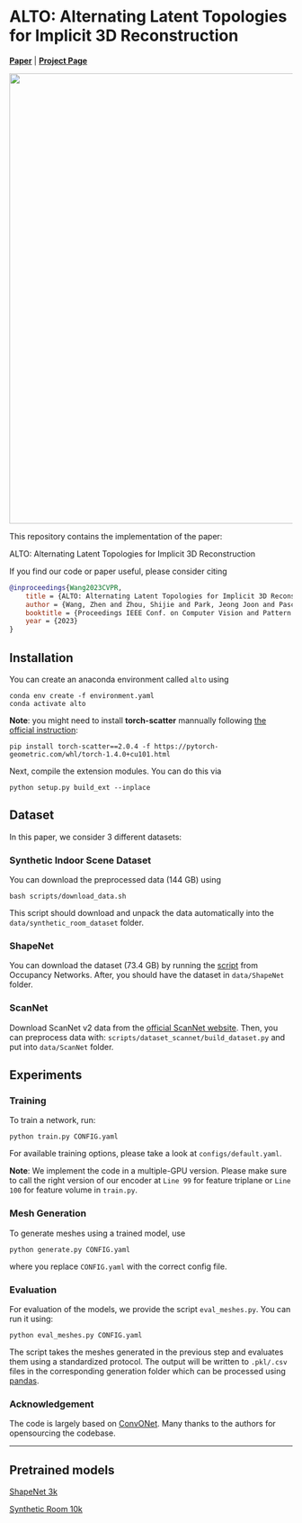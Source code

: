 # ALTO: Alternating Latent Topologies for Implicit 3D Reconstruction
[**Paper**](https://arxiv.org/abs/2212.04096) | [**Project Page**](https://visual.ee.ucla.edu/alto.htm/) <br>

<div style="text-align: center">
<img src="media/pipeline.png" width="800"/>
</div>

This repository contains the implementation of the paper:

ALTO: Alternating Latent Topologies for Implicit 3D Reconstruction

If you find our code or paper useful, please consider citing
```bibtex
@inproceedings{Wang2023CVPR,
    title = {ALTO: Alternating Latent Topologies for Implicit 3D Reconstruction},
    author = {Wang, Zhen and Zhou, Shijie and Park, Jeong Joon and Paschalidou, Despoina and You, Suya and Wetzstein, Gordon and Guibas, Leonidas and Kadambi, Achuta},
    booktitle = {Proceedings IEEE Conf. on Computer Vision and Pattern Recognition (CVPR)},
    year = {2023}
}
```

## Installation
You can create an anaconda environment called `alto` using
```
conda env create -f environment.yaml
conda activate alto
```
**Note**: you might need to install **torch-scatter** mannually following [the official instruction](https://github.com/rusty1s/pytorch_scatter#pytorch-140):
```
pip install torch-scatter==2.0.4 -f https://pytorch-geometric.com/whl/torch-1.4.0+cu101.html
```

Next, compile the extension modules.
You can do this via
```
python setup.py build_ext --inplace
```

## Dataset
In this paper, we consider 3 different datasets:
### Synthetic Indoor Scene Dataset
You can download the preprocessed data (144 GB) using

```
bash scripts/download_data.sh
```

This script should download and unpack the data automatically into the `data/synthetic_room_dataset` folder.  

### ShapeNet
You can download the dataset (73.4 GB) by running the [script](https://github.com/autonomousvision/occupancy_networks#preprocessed-data) from Occupancy Networks. After, you should have the dataset in `data/ShapeNet` folder.

### ScanNet
Download ScanNet v2 data from the [official ScanNet website](https://github.com/ScanNet/ScanNet).
Then, you can preprocess data with:
`scripts/dataset_scannet/build_dataset.py` and put into `data/ScanNet` folder.  

## Experiments
### Training
To train a network, run:
```
python train.py CONFIG.yaml
```
For available training options, please take a look at `configs/default.yaml`.

**Note**: We implement the code in a multiple-GPU version. Please make sure to call the right version of our encoder at `Line 99` for feature triplane or `Line 100` for feature volume in `train.py`.

### Mesh Generation
To generate meshes using a trained model, use
```
python generate.py CONFIG.yaml
```
where you replace `CONFIG.yaml` with the correct config file.


### Evaluation
For evaluation of the models, we provide the script `eval_meshes.py`. You can run it using:
```
python eval_meshes.py CONFIG.yaml
```
The script takes the meshes generated in the previous step and evaluates them using a standardized protocol. The output will be written to `.pkl/.csv` files in the corresponding generation folder which can be processed using [pandas](https://pandas.pydata.org/).

### Acknowledgement 
The code is largely based on [ConvONet](https://github.com/autonomousvision/convolutional_occupancy_networks). Many thanks to the authors for opensourcing the codebase. 

---
## Pretrained models

[ShapeNet 3k](https://drive.google.com/file/d/17AHuISu1f8xWQFevQ2K1lWE1A4LlmsI2/view?usp=share_link)

[Synthetic Room 10k](https://drive.google.com/file/d/1cffLRxa6mGZlMuUwTEKrMJIxyfC7MDJu/view?usp=share_link)
